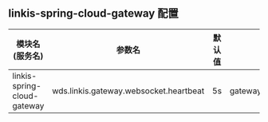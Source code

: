 ## linkis-spring-cloud-gateway 配置

| 模块名(服务名) | 参数名 | 默认值 | 描述 |
| -------- | -------- | ----- |----- |
| linkis-spring-cloud-gateway |wds.linkis.gateway.websocket.heartbeat|5s|gateway.websocket.heartbeat|
